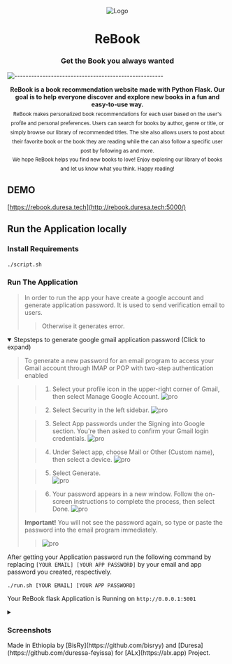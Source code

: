 <p align="center">
  <img src="https://raw.githubusercontent.com/andreasbm/readme/master/assets/logo-shadow.png" alt="Logo" width="150" height="150" />


<h1 align="center">ReBook</h1>
<h3 align="center">Get the Book you always wanted</h3>

![-----------------------------------------------------](https://raw.githubusercontent.com/andreasbm/readme/master/assets/lines/colored.png)
</p>

<p align="center">
  <b>ReBook is a book recommendation website made with Python Flask. Our goal is to help everyone discover and explore new books in a fun and easy-to-use way. 
</b></br>
  <sub> ReBook makes personalized book recommendations for each user based on the user's profile and personal preferences. Users can search for books by author, genre or title, or simply browse our library of recommended titles. The site also allows users to post about their favorite book or the book they are reading while the can also follow a specific user post by following as and more. </sub><br>
  <sub>
  We hope ReBook helps you find new books to love! Enjoy exploring our library of books and let us know what you think. Happy reading! 
</sub>
</p>

## DEMO
[https://rebook.duresa.tech](http://rebook.duresa.tech:5000/)

## Run the Application locally

### Install Requirements
```bash
./script.sh
```

### Run The Application
>In order to run the app your have create a google account and generate application password.
>It is used to send verification email to users.
>>Otherwise it generates error.

<details open>
 <summary>
  Stepsteps to generate google gmail application password (Click to expand)
 </summary>

 >To generate a new password for an email program to access your Gmail account through IMAP or POP with two-step authentication enabled
 
>>1. Select your profile icon in the upper-right corner of Gmail, then select Manage Google Account.
>> ![pro](https://www.lifewire.com/thmb/5jYYfe6_0LdDPkK9WkHI3MRjlD4=/750x0/filters:no_upscale():max_bytes(150000):strip_icc():format(webp)/002_get-a-password-to-access-gmail-by-pop-imap-2-1171882-694a421d0e174036823a8c78070a7891.jpg)
> 
>> 2. Select Security in the left sidebar.
>> ![pro](https://www.lifewire.com/thmb/2cj_ju75ktcMDP51IT4moVOUi2w=/750x0/filters:no_upscale():max_bytes(150000):strip_icc():format(webp)/003_get-a-password-to-access-gmail-by-pop-imap-2-1171882-eadfd723e3ef4600b8c92d4862688d61.jpg)
> 
>> 3. Select App passwords under the Signing into Google section. You're then asked to confirm your Gmail login credentials.
>> ![pro](https://www.lifewire.com/thmb/zCBI22fcPX6cBR7LDSfdI3Qx788=/750x0/filters:no_upscale():max_bytes(150000):strip_icc():format(webp)/004_get-a-password-to-access-gmail-by-pop-imap-2-1171882-c250c452670344c58d8bf5bd830b8dfa.jpg)
> 
>> 4. Under Select app, choose Mail or Other (Custom name), then select a device.
>> ![pro](https://www.lifewire.com/thmb/TVV66FqRVp3uMBjQHr4CTf1WZF0=/750x0/filters:no_upscale():max_bytes(150000):strip_icc():format(webp)/005_get-a-password-to-access-gmail-by-pop-imap-2-1171882-4597fd9c463f4e2abd37af86acadf3ad.jpg)
>
>> 5. Select Generate. <br>
>> ![pro](https://www.lifewire.com/thmb/TVV66FqRVp3uMBjQHr4CTf1WZF0=/750x0/filters:no_upscale():max_bytes(150000):strip_icc():format(webp)/005_get-a-password-to-access-gmail-by-pop-imap-2-1171882-4597fd9c463f4e2abd37af86acadf3ad.jpg)
>
>> 6. Your password appears in a new window. Follow the on-screen instructions to complete the process, then select Done.
>> ![pro](https://www.lifewire.com/thmb/omrDSOD5t_DVGFhxITp--hU6X8g=/750x0/filters:no_upscale():max_bytes(150000):strip_icc():format(webp)/007_get-a-password-to-access-gmail-by-pop-imap-2-1171882-b1b9848151a6477eae4778b5c4e4295a.jpg)
>
> <strong>Important!</strong> You will not see the password again, so type or paste the password into the email program immediately.
>> ![pro](https://www.lifewire.com/thmb/TVV66FqRVp3uMBjQHr4CTf1WZF0=/750x0/filters:no_upscale():max_bytes(150000):strip_icc():format(webp)/005_get-a-password-to-access-gmail-by-pop-imap-2-1171882-4597fd9c463f4e2abd37af86acadf3ad.jpg)
 
</details>

After getting your Application password run the following command by replacing `[YOUR EMAIL] [YOUR APP PASSWORD]` by your email and app password you created, respectively. 

```
./run.sh [YOUR EMAIL] [YOUR APP PASSWORD]
```

Your ReBook flask Application is Running on ` http://0.0.0.1:5001 `
<details>
  <summary>
    <h3>Screenshots</h3>
  </summary>
  
![landing](images/landing-min.png)
![custom search](images/custom-search-min.png)
![search](images/search-min.png)
![register](images/register-min.png)
![login](images/login-min.png)
![blog](images/blog-min.png)
![library](images/library-min.png)
  
</details>
Made in Ethiopia by [BisRy](https://github.com/bisryy) and [Duresa](https://github.com/duressa-feyissa) for [ALx](https://alx.app) Project.
